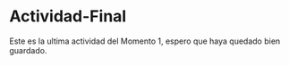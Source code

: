 # Actividad-Final
Este es la ultima actividad del Momento 1, espero que haya quedado bien guardado.
